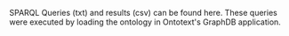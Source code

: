 SPARQL Queries (txt) and results (csv) can be found here.
These queries were executed by loading the ontology in Ontotext's GraphDB application.
